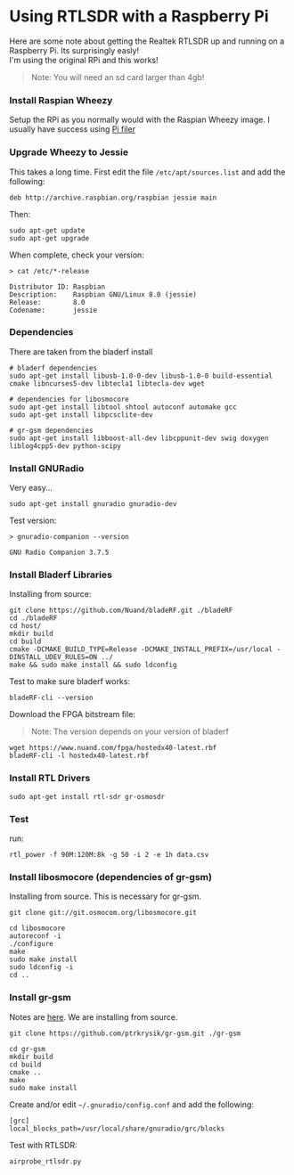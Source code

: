 # Using RTLSDR with a Raspberry Pi

Here are some note about getting the Realtek RTLSDR up and running on a Raspberry Pi. Its surprisingly easly!  
I'm using the original RPi and this works!

> Note:  You will need an sd card larger than 4gb!

### Install Raspian Wheezy

Setup the RPi as you normally would with the Raspian Wheezy image.  I usually have success using [Pi filer](http://ivanx.com/raspberrypi/)

### Upgrade Wheezy to Jessie

This takes a long time. First edit the file ```/etc/apt/sources.list``` and add the following:

```
deb http://archive.raspbian.org/raspbian jessie main
```
Then:

```
sudo apt-get update
sudo apt-get upgrade
```

When complete, check your version:

```
> cat /etc/*-release

Distributor ID: Raspbian
Description:    Raspbian GNU/Linux 8.0 (jessie)
Release:        8.0
Codename:       jessie
```

### Dependencies
There are taken from the bladerf install

```
# bladerf dependencies
sudo apt-get install libusb-1.0-0-dev libusb-1.0-0 build-essential cmake libncurses5-dev libtecla1 libtecla-dev wget

# dependencies for libosmocore
sudo apt-get install libtool shtool autoconf automake gcc
sudo apt-get install libpcsclite-dev

# gr-gsm dependencies
sudo apt-get install libboost-all-dev libcppunit-dev swig doxygen liblog4cpp5-dev python-scipy

```

### Install GNURadio

Very easy...

```
sudo apt-get install gnuradio gnuradio-dev
```

Test version:
```
> gnuradio-companion --version

GNU Radio Companion 3.7.5
```

### Install Bladerf Libraries

Installing from source:
```
git clone https://github.com/Nuand/bladeRF.git ./bladeRF
cd ./bladeRF
cd host/
mkdir build
cd build
cmake -DCMAKE_BUILD_TYPE=Release -DCMAKE_INSTALL_PREFIX=/usr/local -DINSTALL_UDEV_RULES=ON ../
make && sudo make install && sudo ldconfig
```

Test to make sure bladerf works:

```
bladeRF-cli --version
```

Download the FPGA bitstream file:

> Note: The version depends on your version of bladerf

```
wget https://www.nuand.com/fpga/hostedx40-latest.rbf
bladeRF-cli -l hostedx40-latest.rbf
```

### Install RTL Drivers

```
sudo apt-get install rtl-sdr gr-osmosdr
```

### Test

run:

```
rtl_power -f 90M:120M:8k -g 50 -i 2 -e 1h data.csv
```

### Install libosmocore (dependencies of gr-gsm)

Installing from source.  This is necessary for gr-gsm.

```
git clone git://git.osmocom.org/libosmocore.git

cd libosmocore
autoreconf -i
./configure
make
sudo make install
sudo ldconfig -i
cd ..
```

### Install gr-gsm
Notes are [here](https://github.com/ptrkrysik/gr-gsm/wiki/Installation).  We are installing from source.

```
git clone https://github.com/ptrkrysik/gr-gsm.git ./gr-gsm

cd gr-gsm
mkdir build
cd build
cmake ..
make
sudo make install
```

Create and/or edit ```~/.gnuradio/config.conf``` and add the following:

```
[grc]
local_blocks_path=/usr/local/share/gnuradio/grc/blocks
```

Test with RTLSDR:

```
airprobe_rtlsdr.py
```

